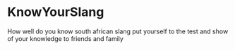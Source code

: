 # KnowYourSlang
How well do you know south african slang put yourself to the test and show of your knowledge to friends and family
